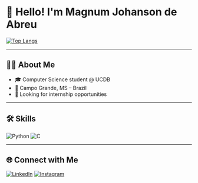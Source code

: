 # 👋 Hello! I'm Magnum Johanson de Abreu

[![Top Langs](https://github-readme-stats.vercel.app/api/top-langs/?username=Magnumja&layout=compact&hide_border=true&theme=transparent&title_color=3498db&text_color=3498db)](https://github.com/Magnumja)

---

## 👨‍💻 About Me

- 🎓 Computer Science student @ UCDB  
- 📍 Campo Grande, MS – Brazil  
- 🚀 Looking for internship opportunities

---

## 🛠️ Skills

![Python](https://img.shields.io/badge/Python-3498db?style=flat&logo=python&logoColor=white)
![C](https://img.shields.io/badge/C-3498db?style=flat&logo=c&logoColor=white)

---

## 🌐 Connect with Me

[![LinkedIn](https://img.shields.io/badge/LinkedIn-0A66C2?style=flat&logo=linkedin&logoColor=white)](https://www.linkedin.com/in/magnumdeabreu/)
[![Instagram](https://img.shields.io/badge/Instagram-E4405F?style=flat&logo=instagram&logoColor=white)](https://www.instagram.com/magnum.abreu/)

